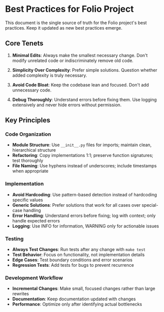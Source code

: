 # Best Practices for Folio Project

This document is the single source of truth for the Folio project's best practices. Keep it updated as new best practices emerge.

## Core Tenets

1. **Minimal Edits**: Always make the smallest necessary change. Don't modify unrelated code or indiscriminately remove old code.

2. **Simplicity Over Complexity**: Prefer simple solutions. Question whether added complexity is truly necessary.

3. **Avoid Code Bloat**: Keep the codebase lean and focused. Don't add unnecessary code.

4. **Debug Thoroughly**: Understand errors before fixing them. Use logging extensively and never hide errors without permission.

## Key Principles

### Code Organization
- **Module Structure**: Use `__init__.py` files for imports; maintain clean, hierarchical structure
- **Refactoring**: Copy implementations 1:1; preserve function signatures; test thoroughly
- **File Naming**: Use hyphens instead of underscores; include timestamps when appropriate

### Implementation
- **Avoid Hardcoding**: Use pattern-based detection instead of hardcoding specific values
- **Generic Solutions**: Prefer solutions that work for all cases over special-case handling
- **Error Handling**: Understand errors before fixing; log with context; only handle expected errors
- **Logging**: Use INFO for information, WARNING only for actionable issues

### Testing
- **Always Test Changes**: Run tests after any change with `make test`
- **Test Behavior**: Focus on functionality, not implementation details
- **Edge Cases**: Test boundary conditions and error scenarios
- **Regression Tests**: Add tests for bugs to prevent recurrence

### Development Workflow
- **Incremental Changes**: Make small, focused changes rather than large rewrites
- **Documentation**: Keep documentation updated with changes
- **Performance**: Optimize only after identifying actual bottlenecks
